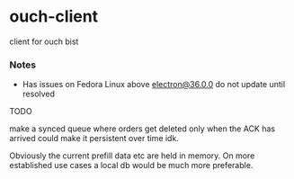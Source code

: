 # ouch-client
client for ouch bist




### Notes

- Has issues on Fedora Linux above electron@36.0.0 do not update until resolved



TODO

make a synced queue where orders get deleted only when the ACK has arrived could make it persistent over time idk.


Obviously the current prefill data etc are held in memory. On more established use cases a local db would be much more preferable. 